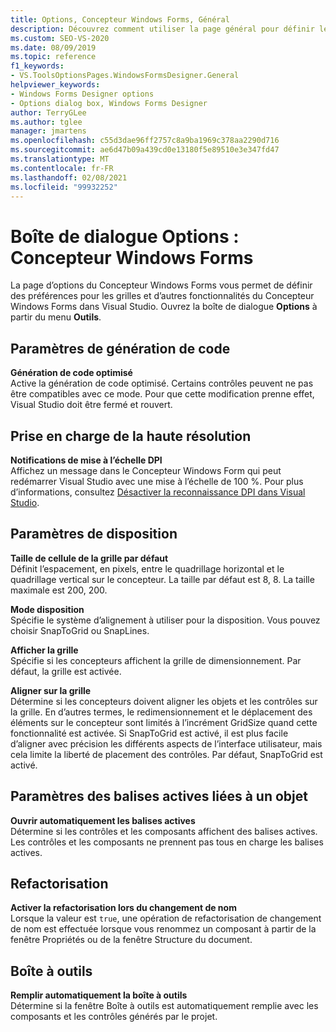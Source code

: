 ```yaml
---
title: Options, Concepteur Windows Forms, Général
description: Découvrez comment utiliser la page général pour définir les préférences pour les grilles et d’autres fonctionnalités du Concepteur Windows Forms dans Visual Studio.
ms.custom: SEO-VS-2020
ms.date: 08/09/2019
ms.topic: reference
f1_keywords:
- VS.ToolsOptionsPages.WindowsFormsDesigner.General
helpviewer_keywords:
- Windows Forms Designer options
- Options dialog box, Windows Forms Designer
author: TerryGLee
ms.author: tglee
manager: jmartens
ms.openlocfilehash: c55d3dae96ff2757c8a9ba1969c378aa2290d716
ms.sourcegitcommit: ae6d47b09a439cd0e13180f5e89510e3e347fd47
ms.translationtype: MT
ms.contentlocale: fr-FR
ms.lasthandoff: 02/08/2021
ms.locfileid: "99932252"
---
```

# <a name="options-dialog-box-windows-forms-designer"></a>Boîte de dialogue Options : Concepteur Windows Forms

La page d’options du Concepteur Windows Forms vous permet de définir des préférences pour les grilles et d’autres fonctionnalités du Concepteur Windows Forms dans Visual Studio. Ouvrez la boîte de dialogue **Options** à partir du menu **Outils**.

## <a name="code-generation-settings"></a>Paramètres de génération de code

**Génération de code optimisé**\
Active la génération de code optimisé. Certains contrôles peuvent ne pas être compatibles avec ce mode. Pour que cette modification prenne effet, Visual Studio doit être fermé et rouvert.

## <a name="high-dpi-support"></a>Prise en charge de la haute résolution

**Notifications de mise à l’échelle DPI**\
Affichez un message dans le Concepteur Windows Form qui peut redémarrer Visual Studio avec une mise à l’échelle de 100 %. Pour plus d’informations, consultez [Désactiver la reconnaissance DPI dans Visual Studio](/dotnet/framework/winforms/disable-dpi-awareness-visual-studio).

## <a name="layout-settings"></a>Paramètres de disposition

**Taille de cellule de la grille par défaut**\
Définit l’espacement, en pixels, entre le quadrillage horizontal et le quadrillage vertical sur le concepteur. La taille par défaut est 8, 8. La taille maximale est 200, 200.

**Mode disposition**\
Spécifie le système d’alignement à utiliser pour la disposition. Vous pouvez choisir SnapToGrid ou SnapLines.

**Afficher la grille**\
Spécifie si les concepteurs affichent la grille de dimensionnement. Par défaut, la grille est activée.

**Aligner sur la grille**\
Détermine si les concepteurs doivent aligner les objets et les contrôles sur la grille. En d’autres termes, le redimensionnement et le déplacement des éléments sur le concepteur sont limités à l’incrément GridSize quand cette fonctionnalité est activée. Si SnapToGrid est activé, il est plus facile d’aligner avec précision les différents aspects de l’interface utilisateur, mais cela limite la liberté de placement des contrôles. Par défaut, SnapToGrid est activé.

## <a name="object-bound-smart-tag-settings"></a>Paramètres des balises actives liées à un objet

**Ouvrir automatiquement les balises actives**\
Détermine si les contrôles et les composants affichent des balises actives. Les contrôles et les composants ne prennent pas tous en charge les balises actives.

## <a name="refactoring"></a>Refactorisation

**Activer la refactorisation lors du changement de nom**\
Lorsque la valeur est `true`, une opération de refactorisation de changement de nom est effectuée lorsque vous renommez un composant à partir de la fenêtre Propriétés ou de la fenêtre Structure du document.

## <a name="toolbox"></a>Boîte à outils

**Remplir automatiquement la boîte à outils**\
Détermine si la fenêtre Boîte à outils est automatiquement remplie avec les composants et les contrôles générés par le projet.
